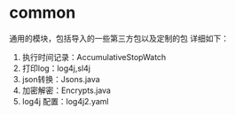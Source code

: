 # common
通用的模块，包括导入的一些第三方包以及定制的包
详细如下：
1. 执行时间记录：AccumulativeStopWatch
1. 打印log：log4j,sl4j
1. json转换：Jsons.java
1. 加密解密：Encrypts.java
1. log4j 配置：log4j2.yaml